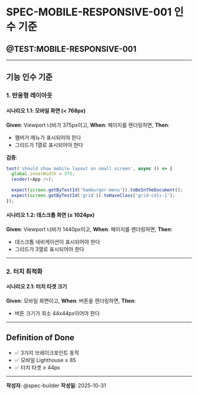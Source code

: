 # SPEC-MOBILE-RESPONSIVE-001 인수 기준

## @TEST:MOBILE-RESPONSIVE-001

---

## 기능 인수 기준

### 1. 반응형 레이아웃

#### 시나리오 1.1: 모바일 화면 (< 768px)
**Given**: Viewport 너비가 375px이고,
**When**: 페이지를 렌더링하면,
**Then**:
- 햄버거 메뉴가 표시되어야 한다
- 그리드가 1열로 표시되어야 한다

**검증**:
```typescript
test('should show mobile layout on small screen', async () => {
  global.innerWidth = 375;
  render(<App />);

  expect(screen.getByTestId('hamburger-menu')).toBeInTheDocument();
  expect(screen.getByTestId('grid')).toHaveClass('grid-cols-1');
});
```

#### 시나리오 1.2: 데스크톱 화면 (≥ 1024px)
**Given**: Viewport 너비가 1440px이고,
**When**: 페이지를 렌더링하면,
**Then**:
- 데스크톱 네비게이션이 표시되어야 한다
- 그리드가 3열로 표시되어야 한다

---

### 2. 터치 최적화

#### 시나리오 2.1: 터치 타겟 크기
**Given**: 모바일 화면이고,
**When**: 버튼을 렌더링하면,
**Then**:
- 버튼 크기가 최소 44x44px이어야 한다

---

## Definition of Done
- ✅ 3가지 브레이크포인트 동작
- ✅ 모바일 Lighthouse ≥ 85
- ✅ 터치 타겟 ≥ 44px

---

**작성자**: @spec-builder
**작성일**: 2025-10-31

